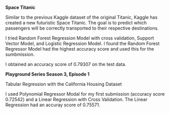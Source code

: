 **Space Titanic**

Similar to the previous Kaggle dataset of the original Titanic, Kaggle has created a new futuristic Space Titanic.  The goal is to predict which passengers will be correctly transported to their respective destinations.  

I tried Random Forest Regression Model with cross validation, Support Vector Model, and Logistic Regression Model.  I found the Random Forest Regressor Model had the highest accuracy score and used this for the sumbmission.

I obtained an accuracy score of 0.79307 on the test data.



**Playground Series Season 3, Episode 1**

Tabular Regression with the California Housing Dataset

I used Polynomial Regressor Modal for my first submission (accuracy score 0.72542) and a Linear Regression with Cross Validation.  The Linear Regression had an accuray score of 0.75571.


